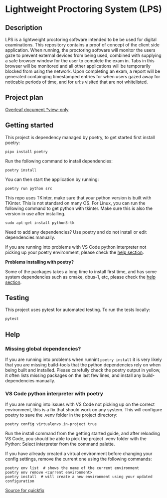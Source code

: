 # Lightweight Proctoring System (LPS)

## Description

LPS is a lightweight proctoring software intended to be be used for digital examinations. This repository contains a proof of concept of the client side application. When running, the proctoring software will monitor the users gaze to prevent external devices from being used, combined with supplying a safe browser window for the user to complete the exam in. Tabs in this browser will be monitored and all other applications will be temporarily blocked from using the network. Upon completing an exam, a report will be generated containging timestamped entries for when users gazed away for noticable periods of time, and for url:s visited that are not whitelisted.

## Project plan

[Overleaf document *view-only](https://www.overleaf.com/read/tkbgctjyxbqk#17af24)

## Getting started

This project is dependency managed by poetry, to get started first install poetry:

```shell
pipx install poetry
```

Run the following command to install dependencies:

```shell
poetry install
```

You can then start the application by running:

```shell
poetry run python src
```

This repo uses TKinter, make sure that your python version is built with TKinter. This is not standard on many OS. For Linux, you can run the following command to get python with tkinter. Make sure this is also the version in use after installing.

```shell
sudo apt-get install python3-tk
```

Need to add any dependencies? Use poetry and do not install or edit dependencies manually.

If you are running into problems with VS Code python interpreter not picking up your poetry environment, please check the [help section](#vs-code-python-interpreter-with-poetry).

__Problems installing with poetry?__

Some of the packages takes a long time to install first time, and has some system dependencies such as cmake, dbus-1, etc, please check the [help section](#missing-global-dependencies).

## Testing

This project uses pytest for automated testing. To run the tests locally:

```bash
pytest
```

## Help

### Missing global dependencies?

If you are running into problems when runnint `poetry install` it is very likely that you are missing build-tools that the python dependencies rely on when being built and installed. Please carefully check the poetry output in yellow, it often lists missing packages on the last few lines, and install any build-dependencies manually.

### VS Code python interpreter with poetry

If you are running into issues with VS Code not picking up on the correct environment, this is a fix that should work on any system.
This will configure poetry to save the .venv folder in the project directory:

```shell
poetry config virtualenvs.in-project true
```

Run the install command from the getting started guide, and after reloading VS Code, you should be able to pick the project .venv folder with the Python: Select interpreter from the command palette.

If you have allready created a virtual environment before changing your config settings, remove the current one using the following commands:

```shell
poetry env list  # shows the name of the current environment
poetry env remove <current environment>
poetry install  # will create a new environment using your updated configuration
```

[Source for quickfix](https://stackoverflow.com/questions/59882884/vscode-doesnt-show-poetry-virtualenvs-in-select-interpreter-option)
